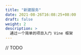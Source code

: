 ```yaml
---
title: "新建服务"
date: 2021-08-26T16:08:25+08:00
draft: false
weight: 2
description: >
  通过一个简单的项目入门 Vine 框架
---
```


// TODO

